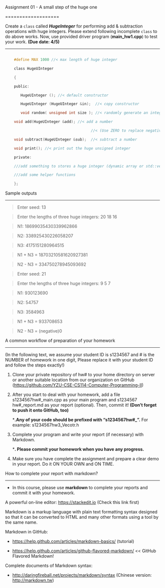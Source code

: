 Assignment 01 - A small step of the huge one

===================





Create a `class` called ***HugeInteger*** for performing add & subtraction operations with huge integers. Please extend following incomplete `class` to do above works. Now, use provided driver program (**main_hw1.cpp**) to test your work. **(Due date: 4/5)**



----------



```c

    #define MAX 1000 //< max length of huge integer

    class HugeUInteger 

    {

    public:

       HugeUInteger (); //< default constructor

       HugeUInteger (HugeUInteger &in);  //< copy constructor

       void random( unsigned int size ); //< randomly generate an integer

    void add(HugeUInteger &add); //< add a number 

                                       //< (Use ZERO to replace negative result)

    void subtract(HugeUInteger &sub);  //< subtract a number

    void print(); //< print out the huge unsigned integer

    private:

    ///add something to stores a huge integer (dynamic array or std::vector or …)

    ///add some helper functions

    };

```







Sample outputs

-------------

> 


> Enter seed: 13


> Enter the lengths of three huge integers: 20 18 16


> N1: 18699035430339962866


> N2: 338925430226058207


> N3: 4175151280964515


> N1 + N3 = 18703210581620927381


> N2 - N3 = 334750278945093692




> 


> Enter seed: 21


> Enter the lengths of three huge integers: 9 5 7


> N1: 930123690


> N2: 54757


> N3: 3584963


> N1 + N3 = 933708653


> N2 - N3 = (negative)0





A common workflow of preparation of your homework

-------------

(In the following text, we assume your student ID is s1234567 and # is the NUMBER of homework in one digit, Please replace it with your student ID and follow the steps exactly!)



 1. Clone your private repository of hw# to your home directory on server or another suitable location from our organization on GitHub (https://github.com/YZU-CSE-CS114-Computer-Programming-II)

 2. After you start to deal with your homework, add a file s1234567hw#_main.cpp as your main program and s1234567 hw#_report.md as your report (optional). Then, commit it! **(Don’t forget to push it onto GitHub, too)** 


    ***.Any of your code should be prefixed with “s1234567hw#_”.** For example: s1234567hw3_Vecotr.h

 3. Complete your program and write your report (if necessary) with Markdown.


    ***. Please commit your homework when you have any progress.**

 4. Make sure you have complete the assignment and prepare a clear demo in your report. Do it ON YOUR OWN and ON TIME.



How to complete your report with markdown?

-------------

* In this course, please use **markdown** to complete your reports and commit it with your homework.


A powerful on-line editor: https://stackedit.io (Check this link first)



Markdown is a markup language with plain text formatting syntax designed so that it can be converted to HTML and many other formats using a tool by the same name.


Markdown in GitHub:

* https://help.github.com/articles/markdown-basics/ (tutorial)

* https://help.github.com/articles/github-flavored-markdown/ << GitHub Flavored Markdown!

Complete documents of Markdown syntax: 

* http://daringfireball.net/projects/markdown/syntax (Chinese version: http://markdown.tw)



